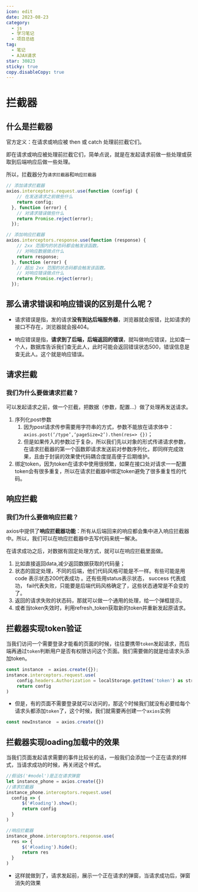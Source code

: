 ```yaml
---
icon: edit
date: 2023-08-23
category:
  - js
  - 学习笔记
  - 项目总结
tag:
  - 笔记
  - AJAX请求
star: 30823
sticky: true
copy.disableCopy: true
---
```


# 拦截器

## 什么是拦截器

官方定义：在请求或响应被 then 或 catch 处理前拦截它们。

即在请求或响应被处理前拦截它们，简单点说，就是在发起请求前做一些处理或获取到后端响应后做一些处理。

所以，拦截器分为`请求拦截器`和`响应拦截器`

```js
// 添加请求拦截器
axios.interceptors.request.use(function (config) {
    // 在发送请求之前做些什么
    return config;
  }, function (error) {
    // 对请求错误做些什么
    return Promise.reject(error);
  });
```

```js
// 添加响应拦截器
axios.interceptors.response.use(function (response) {
    // 2xx 范围内的状态码都会触发该函数。
    // 对响应数据做点什么
    return response;
  }, function (error) {
    // 超出 2xx 范围的状态码都会触发该函数。
    // 对响应错误做点什么
    return Promise.reject(error);
  });
```

## 那么请求错误和响应错误的区别是什么呢？

- 请求错误是指，发的请求**没有到达后端服务器**，浏览器就会报错，比如请求的接口不存在，浏览器就会报404。

- 响应错误是指，**请求到了后端，后端返回的错误**，就叫做响应错误，比如查一个人，数据库告诉我们查无此人，此时可能会返回错误状态500，错误信息是查无此人。这个就是响应错误。

## 请求拦截

### 我们为什么要做请求拦截？

可以发起请求之前，做一个拦截，把数据（参数，配置…）做了处理再发送请求。

1. 序列化post参数
   1. 因为post请求传参需要用字符串的方式，参数不能放在请求体中： `axios.post(‘/type’,‘pageSize=2’).then(res=> {})`；
   2. 但是如果传入的参数过于复杂，所以我们先以对象的形式传递请求参数，在请求拦截器的第一个函数即请求发送前对参数序列化，即同样完成效果，且由于封装的效果使代码耦合度提高便于后期维护。
2. 绑定token，因为token在请求中使用很频繁，如果在接口处对请求一一配置token会有很多重复，所以在请求拦截器中绑定token避免了很多重复性的代码。

## 响应拦截

### 我们为什么要做响应拦截？

axios中提供了**响应拦截器功能**：所有从后端回来的响应都会集中进入响应拦截器中。所以，我们可以在响应拦截器中去写代码来统一解决。

在请求成功之后，对数据有固定处理方式，就可以在响应拦截里面做。

1. 比如直接返回data,减少返回数据获取的代码量；
2. 状态的固定处理，不同的后端，他们代码风格可能是不一样。有些可能是用code 表示状态200代表成功 。还有些用status表示状态， success 代表成功， fail代表失败，只能要是后端代码风格确定了，这些状态通常是不会变的了。
3. 返回的请求失败的状态码，那就可以做一个通用的处理，给一个弹框提示。
4. 或者当token失效时，利用refresh_token获取新的token并重新发起原请求。

## 拦截器实现token验证

当我们访问一个需要登录才能看的页面的时候，往往要携带`token`发起请求，而后端再通过`token`判断用户是否有权限访问这个页面。我们需要做的就是给请求头添加token。

```js
const instance  = axios.create({});
instance.interceptors.request.use(
    config.headers.Authorization = localStorage.getItem('token') as string;
    return config
)
```

- 但是，有的页面不需要登录就可以访问的，那这个时候我们就没有必要给每个请求头都添加`token`了，这个时候，我们就需要再创建一个`axios`实例

```js
const newInstance  = axios.create({})
```

## 拦截器实现loading加载中的效果

当我们页面发起请求需要的事件比较长的话，一般我们会添加一个正在请求的样式，当请求成功的时候，再关闭这个样式。

```js
//假设$('#model')是正在请求弹窗
let instance_phone = axios.create({})
//请求拦截器
instance_phone.interceptors.request.use(
  config => {
      $('#loading').show();
      return config
  }
)

//响应拦截器
instance_phone.interceptors.response.use(
  res => {
      $('#loading').hide();
      return res
  }
)
```

- 这样就做到了，请求发起前，展示一个正在请求的弹窗，当请求成功后，弹窗消失的效果
